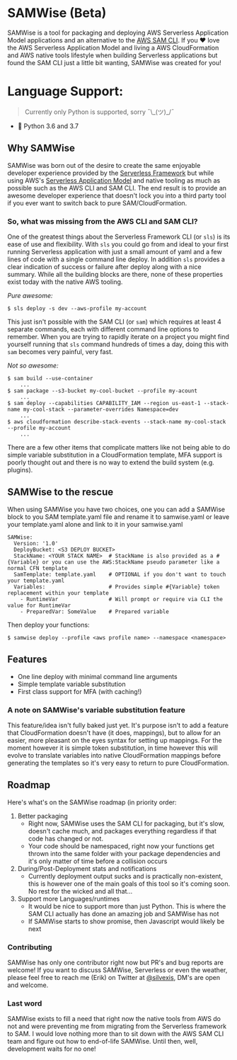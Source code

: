 # SAMWise (Beta)
SAMWise is a tool for packaging and deploying AWS Serverless Application Model applications and an alternative to
the [AWS SAM CLI](https://github.com/awslabs/aws-sam-cli). If you :heart: love the 
AWS Serverless Application Model and living a AWS CloudFormation and AWS native tools lifestyle when building Serverless
applications but found the SAM CLI just a little bit wanting, SAMWise was created for you!

# Language Support:
> Currently only Python is supported, sorry ¯\\\_(ツ)\_/¯
- :snake: Python 3.6 and 3.7

## Why SAMWise
SAMWise was born out of the desire to create the same enjoyable developer experience provided by the
[Serverless Framework](https://www.serverless.com) but while using AWS's 
[Serverless Application Model](https://aws.amazon.com/serverless/sam/) and native tooling as much as possible 
such as the AWS CLI and SAM CLI. The end result is to provide an awesome developer experience that doesn't lock you
into a third party tool if you ever want to switch back to pure SAM/CloudFormation.

### So, what was missing from the AWS CLI and SAM CLI?
One of the greatest things about the Serverless Framework CLI (or `sls`) is its ease of use and flexibility. 
With `sls` you could go from and ideal to your first running Serverless application with just a small amount of yaml and 
a few lines of code with a single command line deploy. In addition `sls` provides a clear indication of success or
failure after deploy along with a nice summary. While all the building blocks are there, none of these properties exist
today with the native AWS tooling. 

*Pure awesome:*

    $ sls deploy -s dev --aws-profile my-account

This just isn't possible with the SAM CLI (or `sam`) which requires at least 4 separate commands, each with 
different command line options to remember. When you are trying to rapidly iterate on a project you might find 
yourself running that `sls` command hundreds of times a day, doing this with `sam` becomes very painful, very fast.

*Not so awesome:*

    $ sam build --use-container
        ...
    $ sam package --s3-bucket my-cool-bucket --profile my-acount
        ...
    $ sam deploy --capabilities CAPABILITY_IAM --region us-east-1 --stack-name my-cool-stack --parameter-overrides Namespace=dev
        ...
    $ aws cloudformation describe-stack-events --stack-name my-cool-stack --profile my-account
        ...

There are a few other items that complicate matters like not being able to do simple variable substitution in
a CloudFormation template, MFA support is poorly thought out and there is no way to extend the build system
(e.g. plugins).

## SAMWise to the rescue
When using SAMWise you have two choices, one you can add a SAMWise block to you SAM template.yaml file and rename it
to samwise.yaml or leave your template.yaml alone and link to it in your samwise.yaml

    SAMWise:
      Version: '1.0'
      DeployBucket: <S3 DEPLOY BUCKET>
      StackName: <YOUR STACK NAME>  # StackName is also provided as a #{Variable} or you can use the AWS:StackName pseudo parameter like a normal CFN template
      SamTemplate: template.yaml    # OPTIONAL if you don't want to touch your template.yaml
      Variables:                    # Provides simple #{Variable} token replacement within your template
        - RuntimeVar                # Will prompt or require via CLI the value for RuntimeVar
        - PreparedVar: SomeValue    # Prepared variable 

Then deploy your functions:

    $ samwise deploy --profile <aws profile name> --namespace <namespace>

## Features
- One line deploy with minimal command line arguments
- Simple template variable substitution
- First class support for MFA (with caching!)

### A note on SAMWise's variable substitution feature
This feature/idea isn't fully baked just yet. It's purpose isn't to add a feature that CloudFormation doesn't have
(it does, mappings), but to allow for an easier, more pleasant on the eyes syntax for setting up mappings.
For the moment however it is simple token substitution, in time however this will evolve to translate variables 
into native CloudFormation mappings before generating the templates so it's very easy to return to pure CloudFormation.    

## Roadmap
Here's what's on the SAMWise roadmap (in priority order:
1. Better packaging
    - Right now, SAMWise uses the SAM CLI for packaging, but it's slow, doesn't cache much, and
    packages everything regardless if that code has changed or not. 
    - Your code should be namespaced, right now your functions get thrown into the same folder with your package dependencies and it's only matter of time before a
    collision occurs
2. During/Post-Deployment stats and notifications
    - Currently deployment output sucks and is practically non-existent, this is however one of the main goals of this
    tool so it's coming soon. No rest for the wicked and all that...
3. Support more Languages/runtimes
    - It would be nice to support more than just Python. This is where the SAM CLI actually has done an
    amazing job and SAMWise has not
    - If SAMWise starts to show promise, then Javascript would likely be next 

### Contributing
SAMWise has only one contributor right now but PR's and bug reports are welcome! If you want to discuss SAMWise, 
Serverless or even the weather, please feel free to reach me (Erik) on Twitter at [@silvexis](https://twitter.com/@silvexis), DM's are open and welcome.

### Last word
SAMWise exists to fill a need that right now the native tools from AWS do not and were preventing me from migrating from
the Serverless framework to SAM. I would love nothing more than to sit down with the AWS SAM CLI team and figure out how
to end-of-life SAMWise. Until then, well, development waits for no one!